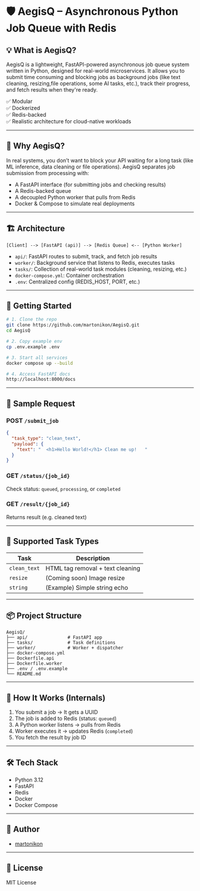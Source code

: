# 🛡️ AegisQ – Asynchronous Python Job Queue with Redis

## 💡 What is AegisQ?

AegisQ is a lightweight, FastAPI-powered asynchronous job queue system written in Python, designed for real-world microservices. It allows you to submit time consuming and blocking jobs as background jobs (like text cleaning, resizing,file operations, some AI tasks, etc.), track their progress, and fetch results when they're ready.

✅ Modular  
✅ Dockerized  
✅ Redis-backed  
✅ Realistic architecture for cloud-native workloads

---

## 🧠 Why AegisQ?

In real systems, you don’t want to block your API waiting for a long task (like ML inference, data cleaning or file operations). AegisQ separates job submission from processing with:

- A FastAPI interface (for submitting jobs and checking results)
- A Redis-backed queue
- A decoupled Python worker that pulls from Redis
- Docker & Compose to simulate real deployments

---

## 🏗️ Architecture

```
[Client] --> [FastAPI (api)] --> [Redis Queue] <-- [Python Worker]
```

- `api/`: FastAPI routes to submit, track, and fetch job results  
- `worker/`: Background service that listens to Redis, executes tasks  
- `tasks/`: Collection of real-world task modules (cleaning, resizing, etc.)  
- `docker-compose.yml`: Container orchestration  
- `.env`: Centralized config (REDIS_HOST, PORT, etc.)  

---

## 🚀 Getting Started

```bash
# 1. Clone the repo
git clone https://github.com/martonikon/AegisQ.git
cd AegisQ

# 2. Copy example env
cp .env.example .env

# 3. Start all services
docker compose up --build

# 4. Access FastAPI docs
http://localhost:8000/docs
```

---

## 🧪 Sample Request

### POST `/submit_job`

```json
{
  "task_type": "clean_text",
  "payload": {
    "text": "  <h1>Hello World!</h1> Clean me up!   "
  }
}
```

### GET `/status/{job_id}`  
Check status: `queued`, `processing`, or `completed`

### GET `/result/{job_id}`  
Returns result (e.g. cleaned text)

---

## 🧩 Supported Task Types

| Task        | Description                       |
|-------------|-----------------------------------|
| `clean_text`| HTML tag removal + text cleaning |
| `resize`    | (Coming soon) Image resize        |
| `string`    | (Example) Simple string echo      |

---

## 📦 Project Structure

```
AegisQ/
├── api/               # FastAPI app
├── tasks/             # Task definitions
├── worker/            # Worker + dispatcher
├── docker-compose.yml
├── Dockerfile.api
├── Dockerfile.worker
├── .env / .env.example
└── README.md
```

---

## 🤖 How It Works (Internals)

1. You submit a job → It gets a UUID  
2. The job is added to Redis (status: `queued`)  
3. A Python worker listens → pulls from Redis  
4. Worker executes it → updates Redis (`completed`)  
5. You fetch the result by job ID  

---

## 🛠️ Tech Stack

- Python 3.12  
- FastAPI  
- Redis  
- Docker  
- Docker Compose

---

## 👤 Author

- [martonikon](https://github.com/martonikon)  

---

## 📜 License

MIT License